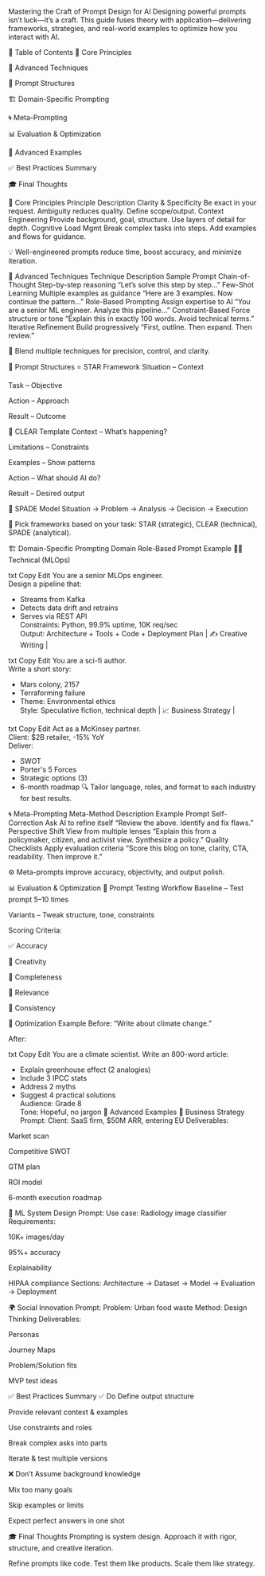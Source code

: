 Mastering the Craft of Prompt Design for AI
Designing powerful prompts isn’t luck—it’s a craft.
This guide fuses theory with application—delivering frameworks, strategies, and real-world examples to optimize how you interact with AI.

🧭 Table of Contents
🔑 Core Principles

🧠 Advanced Techniques

📐 Prompt Structures

🏗️ Domain-Specific Prompting

🌀 Meta-Prompting

📊 Evaluation & Optimization

🧩 Advanced Examples

✅ Best Practices Summary

🎓 Final Thoughts

🔑 Core Principles
Principle	Description
Clarity & Specificity	Be exact in your request. Ambiguity reduces quality. Define scope/output.
Context Engineering	Provide background, goal, structure. Use layers of detail for depth.
Cognitive Load Mgmt	Break complex tasks into steps. Add examples and flows for guidance.

💡 Well-engineered prompts reduce time, boost accuracy, and minimize iteration.

🧠 Advanced Techniques
Technique	Description	Sample Prompt
Chain-of-Thought	Step-by-step reasoning	“Let’s solve this step by step…”
Few-Shot Learning	Multiple examples as guidance	“Here are 3 examples. Now continue the pattern…”
Role-Based Prompting	Assign expertise to AI	“You are a senior ML engineer. Analyze this pipeline…”
Constraint-Based	Force structure or tone	“Explain this in exactly 100 words. Avoid technical terms.”
Iterative Refinement	Build progressively	“First, outline. Then expand. Then review.”

🎯 Blend multiple techniques for precision, control, and clarity.

📐 Prompt Structures
⭐ STAR Framework
Situation – Context

Task – Objective

Action – Approach

Result – Outcome

📄 CLEAR Template
Context – What’s happening?

Limitations – Constraints

Examples – Show patterns

Action – What should AI do?

Result – Desired output

🧠 SPADE Model
Situation → Problem → Analysis → Decision → Execution

🧰 Pick frameworks based on your task: STAR (strategic), CLEAR (technical), SPADE (analytical).

🏗️ Domain-Specific Prompting
Domain	Role-Based Prompt Example
👨‍💻 Technical (MLOps)	

txt
Copy
Edit
You are a senior MLOps engineer.  
Design a pipeline that:
- Streams from Kafka
- Detects data drift and retrains
- Serves via REST API  
Constraints: Python, 99.9% uptime, 10K req/sec  
Output: Architecture + Tools + Code + Deployment Plan
| ✍️ Creative Writing |

txt
Copy
Edit
You are a sci-fi author.  
Write a short story:  
- Mars colony, 2157  
- Terraforming failure  
- Theme: Environmental ethics  
Style: Speculative fiction, technical depth
| 📈 Business Strategy |

txt
Copy
Edit
Act as a McKinsey partner.  
Client: $2B retailer, -15% YoY  
Deliver:
- SWOT
- Porter's 5 Forces
- Strategic options (3)
- 6-month roadmap
🔍 Tailor language, roles, and format to each industry for best results.

🌀 Meta-Prompting
Meta-Method	Description	Example Prompt
Self-Correction	Ask AI to refine itself	“Review the above. Identify and fix flaws.”
Perspective Shift	View from multiple lenses	“Explain this from a policymaker, citizen, and activist view. Synthesize a policy.”
Quality Checklists	Apply evaluation criteria	“Score this blog on tone, clarity, CTA, readability. Then improve it.”

⚙️ Meta-prompts improve accuracy, objectivity, and output polish.

📊 Evaluation & Optimization
🧪 Prompt Testing Workflow
Baseline – Test prompt 5–10 times

Variants – Tweak structure, tone, constraints

Scoring Criteria:

✅ Accuracy

🎨 Creativity

🧩 Completeness

📌 Relevance

🔁 Consistency

🔄 Optimization Example
Before:
“Write about climate change.”

After:

txt
Copy
Edit
You are a climate scientist. Write an 800-word article:  
- Explain greenhouse effect (2 analogies)  
- Include 3 IPCC stats  
- Address 2 myths  
- Suggest 4 practical solutions  
Audience: Grade 8  
Tone: Hopeful, no jargon
🧩 Advanced Examples
🏢 Business Strategy
Prompt:
Client: SaaS firm, $50M ARR, entering EU
Deliverables:

Market scan

Competitive SWOT

GTM plan

ROI model

6-month execution roadmap

🤖 ML System Design
Prompt:
Use case: Radiology image classifier
Requirements:

10K+ images/day

95%+ accuracy

Explainability

HIPAA compliance
Sections:
Architecture → Dataset → Model → Evaluation → Deployment

🌍 Social Innovation
Prompt:
Problem: Urban food waste
Method: Design Thinking
Deliverables:

Personas

Journey Maps

Problem/Solution fits

MVP test ideas

✅ Best Practices Summary
✅ Do
Define output structure

Provide relevant context & examples

Use constraints and roles

Break complex asks into parts

Iterate & test multiple versions

❌ Don’t
Assume background knowledge

Mix too many goals

Skip examples or limits

Expect perfect answers in one shot

🎓 Final Thoughts
Prompting is system design.
Approach it with rigor, structure, and creative iteration.

Refine prompts like code.
Test them like products.
Scale them like strategy.

